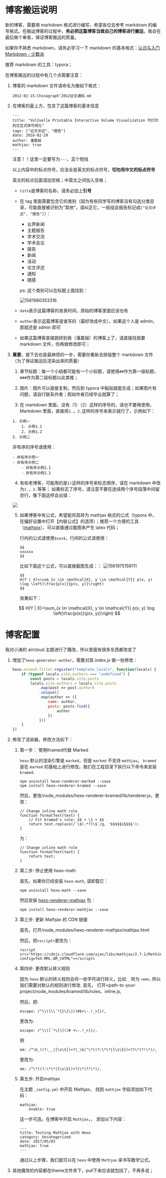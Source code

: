 # 博客搬运说明

新的博客，需要用 markdown 格式进行编写，希望各位去参考 markdown 的编写格式。在搬运博客的过程中，**务必把这篇博客当做自己的博客进行搬运**，我会在最后做个审查，保证博客搬运的质量。

如果你不熟悉 markdown，请务必学习一下 markdown 的基本格式：[认识与入门 Markdown - 少数派](https://sspai.com/post/25137)

推荐 markdown 的工具：typora；

在博客搬运的过程中有几个点需要注意：

1. 博客的 markdown 文件请命名为像如下格式：

    `2012-02-15-Chinagraph’2012征文通知.md`

2. 在博客的最上方，包含了这篇博客的基本信息

    ```
    ---
    title: "Vol2velle Printable Interactive Volume Visualization 可打印的交互式体可视化"
    tags: ["论文评述", "报告"]
    date: 2016-02-29
    author: 潘嘉铖
    mathjax: true
    ---
    ```

    注意！！这里一定要写为`---`，**三**个短线

    以上内容中的标点符号，应该全是英文的标点符号，**切勿用中文的标点符号**

    英文的标点后面请加空格；中英文之间加入空格；

    - `title`是博客的名称，请务必加上**引号**

    - 在 tag 里面需要包含它的类别（因为有些同学写的博客没有勾选分类目录，可能直接被识别为“其他”，请纠正它，一般组会报告标记成`["论文评述", "报告"]`）：

        - 业界新闻
        - 主题报告
        - 学术交流
        - 学术会议
        - 报告
        - 新闻
        - 活动
        - 论文评述
        - 通知
        - 随感

        ps: 这个类别可以在标题上面找到：

        ![1561980353316](https://jackie-image.oss-cn-hangzhou.aliyuncs.com/19-07-01/1561980353316.png)

    - `date`表示这篇博客的发表时间，原始的博客里面应该也有

    - `author`表示这篇博客是谁写的（最好改成中文），如果这个人是 admin，那就还是 admin 即可

    - 如果这篇博客直接跳转到我（潘嘉铖）的博客上了，请直接找我要 markdown 文件，你再做修改即可；

3. **重要**，接下去也是最麻烦的一步，需要你重新去排版整个 markdown 文件（为了保证搬运后渲染出来的质量）

    1. 章节标题：每一个小结都可能有一个小标题，请使用`##`作为第一级标题，`###`作为第二级标题以此类推；

    2. 图片：图片可以直接复制，然后到 typora 中黏贴就能生成；如果图片有问题，请自行联系作者；假如作者已经毕业就算了；

    3. 在 markdown 里面，没有（1）（2）这样的序号的，请也不要再使用，Markdown 里面，直接用`1.`，`2.`这样的序号来表示就行了，示例如下：

    ```
    1. 示例一
    	1. 示例1.1
    	2. 示例1.2
    2. 示例二
    ```

    非有序的序号请使用：

    ```
    - 非有序示例一
    - 非有序示例二
    	- 非有序示例2.1
    	- 非有序示例2.2
    ```

    4. 有些老博客，可能用的是`1)`这样的序号来标志顺序，请在 markdown 中改为`1.`，`2.`等等；
       如果标志了序号，请注意不要在连续两个序号段落中间留空行，像下面这样会出错：

    ![](http://jackie-image.oss-cn-hangzhou.aliyuncs.com/19-07-02/Snipaste_2019-07-02_16-53-16.jpg)

    5. 如果博客中有公式，希望能将其转为 mathjax 格式的公式（typora 中，在偏好设置中打开【内联公式】的选项）；推荐一个方便的工具（[mathpix](https://mathpix.com/)），可以直接通过截图来产生 latex 代码；

        行内的公式请使用`$xxx$`，行间的公式请使用：

        ```
        $$
        xxxxxx
        $$

        ```

        比如下面这个公式，可以直接截图生成：：
        ![1561975156111](https://jackie-image.oss-cn-hangzhou.aliyuncs.com/19-07-01/1561975156111.png)

        ```
        $$
        H(Y | X)=\sum_{x \in \mathcal{X}, y \in \mathcal{Y}} p(x, y) \log \left(\frac{p(x)}{p(x, y)}\right)
        $$
        ```

        效果如下：

    $$
    H(Y | X)=\sum_{x \in \mathcal{X}, y \in \mathcal{Y}} p(x, y) \log \left(\frac{p(x)}{p(x, y)}\right)
    $$










# 博客配置

我对小涛的 aircloud 主题进行了魔改，所以里面有很多东西都改变了

1. 增加了`hexo-generator-author`，需要对其 index.js 做一些修改：

    ```javascript
    hexo.extend.filter.register("template_locals", function(locals) {
        if (typeof locals.site.authors === "undefined") {
            const posts = locals.site.posts
            locals.site.authors = locals.site.posts
                .map(post => post.author)
                .unique()
                .map(author => ({
                    name: author,
                    posts: posts.find({
                        author
                    })
                }))
        }
    })
    ```

2. 修改了渲染器，修改方法如下：

    1. 第一步： 使用Kramed代替 Marked

       `hexo` 默认的渲染引擎是 `marked`，但是 `marked` 不支持 `mathjax`。 `kramed` 是在 `marked` 的基础上进行修改。我们在工程目录下执行以下命令来安装 `kramed`.

        ```
        npm uninstall hexo-renderer-marked --save
        npm install hexo-renderer-kramed --save
        ```

        然后，更改/node_modules/hexo-renderer-kramed/lib/renderer.js，更改：
    
        ```
        // Change inline math rule
        function formatText(text) {
            // Fit kramed's rule: $$ + \1 + $$
            return text.replace(/`\$(.*?)\$`/g, '$$$$$1$$$$');
        }
        ```

        为：
    
        ```
        // Change inline math rule
        function formatText(text) {
            return text;
        }
        ```

    2. 第二步: 停止使用 hexo-math
    
        首先，如果你已经安装 `hexo-math`, 请卸载它：

        ```
        npm uninstall hexo-math --save
        ```

        然后安装 [hexo-renderer-mathjax](https://github.com/phoenixcw/hexo-renderer-mathjax) 包：
    
        ```
        npm install hexo-renderer-mathjax --save
        ```
    
    3. 第三步: 更新 Mathjax 的 CDN 链接
    
        首先，打开/node_modules/hexo-renderer-mathjax/mathjax.html
    
        然后，把`<script>`更改为：
    
        ```
        <script src="https://cdnjs.cloudflare.com/ajax/libs/mathjax/2.7.1/MathJax.js?config=TeX-MML-AM_CHTML"></script>
        ```

	4. 第四步: 更改默认转义规则
	
	    因为 `hexo` 默认的转义规则会将一些字符进行转义，比如 `_` 转为 `<em>`, 所以我们需要对默认的规则进行修改.
	    首先， 打开<path-to-your-project/node_modules/kramed/lib/rules、inline.js,
	
	    然后，把:
	    ```
	    escape: /^\\([\\`*{}\[\]()#$+\-.!_>])/,
	    ```
	    
	    更改为:
	
	    ```
	    escape: /^\\([`*\[\]()# +\-.!_>])/,
	    ```
	    
	    把
	
	    ```
	    em: /^\b_((?:__|[\s\S])+?)_\b|^\*((?:\*\*|[\s\S])+?)\*(?!\*)/,
	    ```
	
	    更改为:
	
	    ```
	    em: /^\*((?:\*\*|[\s\S])+?)\*(?!\*)/,
	    ```

    5. 第五步: 开启mathjax
    
        在主题 `_config.yml` 中开启 Mathjax， 找到 `mathjax` 字段添加如下代码：

        ```
        mathjax:
            enable: true
        ```

        这一步可选，在博客中开启 `Mathjax`，， 添加以下内容：

        ```
        ---
        title: Testing Mathjax with Hexo
        category: Uncategorized
        date: 2017/05/03
        mathjax: true
        ---
        ```

        通过以上步骤，我们就可以在 `hexo` 中使用 `Mathjax` 来书写数学公式。

3. 其他魔改的内容都在theme文件夹下，pull下来应该就包括了，不再多说；
